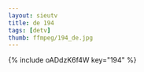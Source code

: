 ```yaml
--- 
layout: sieutv
title: de 194
tags: [detv]
thumb: ffmpeg/194_de.jpg
---
```

{% include oADdzK6f4W key="194" %} 
